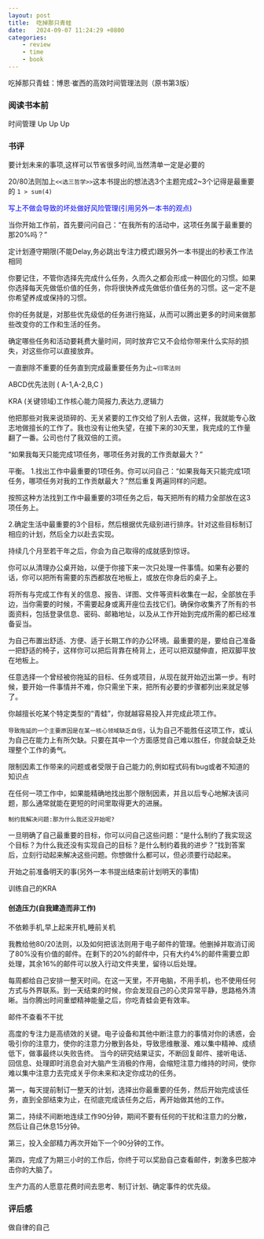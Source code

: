 ```yaml
---
layout: post
title:  吃掉那只青蛙
date:   2024-09-07 11:24:29 +0800
categories: 
    - review 
    - time
    - book
---
```


吃掉那只青蛙：博恩·崔西的高效时间管理法则（原书第3版）

### 阅读书本前

时间管理 Up Up Up

### 书评

要计划未来的事项,这样可以节省很多时间,当然清单一定是必要的

20/80法则加上`<<选三哲学>>`这本书提出的想法选3个主题完成2~3个记得是最重要的 `1 > sum(4)`

<p style='color:blue;'>写上不做会导致的坏处做好风险管理(引用另外一本书的观点)</p>

当你开始工作前，首先要问问自己：“在我所有的活动中，这项任务属于最重要的那20%吗？”

定计划遵守期限(不能Delay,务必跳出专注力模式)跟另外一本书提出的秒表工作法相同

你要记住，不管你选择先完成什么任务，久而久之都会形成一种固化的习惯。如果你选择每天先做低价值的任务，你将很快养成先做低价值任务的习惯。这一定不是你希望养成或保持的习惯。

你的任务就是，对那些优先级低的任务进行拖延，从而可以腾出更多的时间来做那些改变你的工作和生活的任务。

确定哪些任务和活动要耗费大量时间，同时放弃它又不会给你带来什么实际的损失，对这些你可以直接放弃。

一直删除不重要的任务直到完成最重要任务为止~`归零法则`

ABCD优先法则 ( A-1,A-2,B,C )

KRA (关键领域)工作核心能力简报力,表达力,逻辑力

他把那些对我来说琐碎的、无关紧要的工作交给了别人去做，这样，我就能专心致志地做擅长的工作了。我也没有让他失望，在接下来的30天里，我完成的工作量翻了一番。公司也付了我双倍的工资。

“如果我每天只能完成1项任务，哪项任务对我的工作贡献最大？”

平衡。
1.找出工作中最重要的1项任务。你可以问自己：“如果我每天只能完成1项任务，哪项任务对我的工作贡献最大？”然后重复两遍同样的问题。

按照这种方法找到工作中最重要的3项任务之后，每天把所有的精力全部放在这3项任务上。

2.确定生活中最重要的3个目标，然后根据优先级别进行排序。针对这些目标制订相应的计划，然后全力以赴去实现。

持续几个月至若干年之后，你会为自己取得的成就感到惊讶。

你可以从清理办公桌开始，以便于你接下来一次只处理一件事情。如果有必要的话，你可以把所有需要的东西都放在地板上，或放在你身后的桌子上。

将所有与完成工作有关的信息、报告、详图、文件等资料收集在一起，全部放在手边，当你需要的时候，不需要起身或离开座位去找它们。确保你收集齐了所有的书面资料，包括登录信息、密码、邮箱地址，以及从工作开始到完成所需的都已经准备妥当。

为自己布置出舒适、方便、适于长期工作的办公环境。最重要的是，要给自己准备一把舒适的椅子，这样你可以把后背靠在椅背上，还可以把双腿伸直，把双脚平放在地板上。

任意选择一个曾经被你拖延的目标、任务或项目，从现在就开始迈出第一步。有时候，要开始一件事情并不难，你只需坐下来，把所有必要的步骤都列出来就足够了。

你越擅长吃某个特定类型的“青蛙”，你就越容易投入并完成此项工作。

`导致拖延的一个主要原因是在某一核心领域缺乏自信`，认为自己不能胜任这项工作，或认为自己在能力上有所欠缺。只要在其中一个方面感觉自己难以胜任，你就会缺乏处理整个工作的勇气。

限制因素工作带来的问题或者受限于自己能力的,例如程式码有bug或者不知道的知识点

在任何一项工作中，如果能精确地找出那个限制因素，并且以后专心地解决该问题，那么通常就能在更短的时间里取得更大的进展。

`制约我解决问题:那为什么我还没开始呢?`

一旦明确了自己最重要的目标，你可以问自己这些问题：“是什么制约了我实现这个目标？为什么我还没有实现自己的目标？是什么制约着我的进步？”找到答案后，立刻行动起来解决这些问题。你想做什么都可以，但必须要行动起来。

开始之前准备明天的事(另外一本书提出结束前计划明天的事情)

训练自己的KRA

#### 创造压力(自我建造而非工作)

不依赖手机,早上起来开机,睡前关机

我教给他80/20法则，以及如何把该法则用于电子邮件的管理。他删掉并取消订阅了80%没有价值的邮件。在剩下的20%的邮件中，只有大约4%的邮件需要立即处理，其余16%的邮件可以放入行动文件夹里，留待以后处理。

每周都给自己安排一整天时间。在这一天里，不开电脑，不用手机，也不使用任何方式与外界联系。到一天结束的时候，你会发现自己的心灵异常平静，思路格外清晰。当你腾出时间重塑精神能量之后，你吃青蛙会更有效率。

邮件不查看不干扰

高度的专注力是高绩效的关键。电子设备和其他中断注意力的事情对你的诱惑，会吸引你的注意力，使你的注意力分散到各处，导致思维散漫、难以集中精神、成绩低下，做事最终以失败告终。 当今的研究结果证实，不断回复邮件、接听电话、回信息、处理即时消息会对大脑产生消极的作用，会缩短注意力维持的时间，使你难以集中注意力去完成关乎你未来和决定你成功的任务。

第一，每天提前制订一整天的计划，选择出你最重要的任务，然后开始完成该任务，直到全部结束为止，在彻底完成该任务之后，再开始做其他的工作。

第二，持续不间断地连续工作90分钟，期间不要有任何的干扰和注意力的分散，然后让自己休息15分钟。

第三，投入全部精力再次开始下一个90分钟的工作。

第四，完成了为期三小时的工作后，你终于可以奖励自己查看邮件，刺激多巴胺冲击你的大脑了。

生产力高的人愿意花费时间去思考、制订计划、确定事件的优先级。

### 评后感

做自律的自己